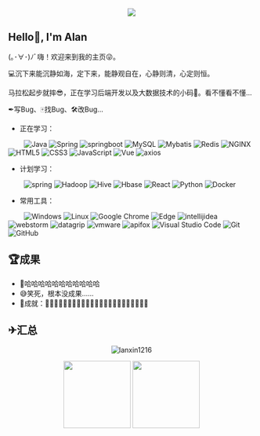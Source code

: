 <h1 align="center">
  <a href="https://alanblog.cn/">
    <img src="https://readme-typing-svg.herokuapp.com?color=%2336BCF7&lines=心静则清，心定则恒。;log.info(%22Hello%EF%BC%8Cworld%22)">
  </a>
</h1>

## Hello👋, I'm Alan

(｡･∀･)ﾉﾞ嗨！欢迎来到我的主页😜。

💻沉下来能沉静如海，定下来，能静观自在，心静则清，心定则恒。

马拉松起步就摔😎，正在学习后端开发以及大数据技术的小码👴。看不懂看不懂...

✒写Bug、🀄找Bug、🛠改Bug...

- 正在学习：

&emsp;&emsp;
![Java](https://img.shields.io/badge/-java-yellow?style=flat-square&logo=java)
![Spring](https://img.shields.io/badge/spring-blue?style=flat-square&logo=spring)
![springboot](https://img.shields.io/badge/springboot-blue?style=flat-square&logo=springboot)
![MySQL](https://img.shields.io/badge/mysql-%2300f.svg?style=flat-square&logo=mysql&logoColor=white)
![Mybatis](https://img.shields.io/badge/Mybatis-yellow?style=flat-square&logo=Mybatis)
![Redis](https://img.shields.io/badge/Redis-yellow?style=flat-square&logo=Redis)
![NGINX](https://img.shields.io/badge/NGINX-yellow?style=flat-square&logo=nginx)
![HTML5](https://img.shields.io/badge/HTML5-E34F26?style=flat-square&logo=html5&logoColor=white)
![CSS3](https://img.shields.io/badge/-CSS3-1572B6?style=flat-square&logo=css3)
![JavaScript](https://img.shields.io/badge/-JavaScript-oringe?style=flat-square&logo=javascript)
![Vue](https://img.shields.io/badge/-Vue.js-3f745c?style=flat-square&logo=Vue.js)
![axios](https://img.shields.io/badge/axios-yellow?style=flat-square&logo=axios)

- 计划学习：

&emsp;&emsp;
![spring](https://img.shields.io/badge/spring-yellow?style=flat-square&logo=spring)
![Hadoop](https://img.shields.io/badge/Hadoop-pink?style=flat-square&logo=apachehadoop)
![Hive](https://img.shields.io/badge/Hive-pink?style=flat-square&logo=Hive)
![Hbase](https://img.shields.io/badge/Hbase-pink?style=flat-square&logo=Hbase)
![React](https://img.shields.io/badge/React-pink?style=flat-square&logo=React)
![Python](https://img.shields.io/badge/Python-pink?style=flat-square&logo=Python)
![Docker](https://img.shields.io/badge/Docker-FCC624?style=flat-square&logo=docker)

- 常用工具：

&emsp;&emsp;
![Windows](https://img.shields.io/badge/Windows-0078D6?style=flat-square&logo=windows&logoColor=white)
![Linux](https://img.shields.io/badge/Linux-FCC624?style=style=flat-square&logo=linux&logoColor=black)
![Google Chrome](https://img.shields.io/badge/Chrome-4285F4?style=flat-square&logo=GoogleChrome&logoColor=white)
![Edge](https://img.shields.io/badge/Edge-0078D7?style=flat-square&logo=Microsoft-edge&logoColor=white)
![intellijidea](https://img.shields.io/badge/IDEA-0078D7?style=flat-square&logo=intellijidea&logoColor=white)
![webstorm](https://img.shields.io/badge/Webstorm-0078D7?style=flat-square&logo=webstorm&logoColor=white)
![datagrip](https://img.shields.io/badge/DataGrip-0078D7?style=flat-square&logo=datagrip&logoColor=white)
![vmware](https://img.shields.io/badge/VMware-0078D7?style=flat-square&logo=vmware&logoColor=white)
![apifox](https://img.shields.io/badge/apifox-0078D7?style=flat-square&logo=apifox&logoColor=white)
![Visual Studio Code](https://img.shields.io/badge/-Visual%20Studio%20Code-007ACC?style=flat-square&logo=Visual%20Studio%20Code&logoColor=fff)
![Git](https://img.shields.io/badge/-Git-FCC624?style=flat-square&logo=git)
![GitHub](https://img.shields.io/badge/-GitHub-pink?style=flat-square&logo=github)

## 🏆成果

- 🤣哈哈哈哈哈哈哈哈哈哈哈
- 😅笑死，根本没成果......
- 🥰成就：🍕🍔🍟🌭🍿🧀🍖🥩🥙🥪🍜🧁🥧🍬🍡🍭🍩🎂🍰🍹🍻🥂🥤
## ✈汇总

<!-- 连续提交代码天数记录 -->
<p align="center"><img align="center" src="https://github-readme-streak-stats.herokuapp.com/?user=lanxin1216&" alt="lanxin1216" /></p>

<!-- GitHub数据统计 -->

<div align="center">
  <img height="137px" src="https://github-readme-stats.vercel.app/api?username=lanxin1216&hide_title=true&hide_border=true&show_icons=trueline_height=21&text_color=000&icon_color=000&bg_color=0,ea6161,ffc64d,fffc4d,52fa5a&theme=graywhite" />
  <img height="137px" src="https://github-readme-stats.vercel.app/api/top-langs/?username=lanxin1216&hide_title=true&hide_border=true&layout=compact&langs_count=6&text_color=000&icon_color=fff&bg_color=0,52fa5a,4dfcff,c64dff&theme=graywhite" />
</div>
